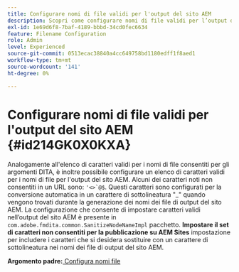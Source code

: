 ```yaml
---
title: Configurare nomi di file validi per l'output del sito AEM
description: Scopri come configurare nomi di file validi per l’output del sito AEM
exl-id: 1e69d6f8-7baf-4189-bbbd-34cd0fec6634
feature: Filename Configuration
role: Admin
level: Experienced
source-git-commit: 0513ecac38840a4cc649758bd1180edff1f8aed1
workflow-type: tm+mt
source-wordcount: '141'
ht-degree: 0%

---
```


# Configurare nomi di file validi per l&#39;output del sito AEM {#id214GK0X0KXA}

Analogamente all&#39;elenco di caratteri validi per i nomi di file consentiti per gli argomenti DITA, è inoltre possibile configurare un elenco di caratteri validi per i nomi di file per l&#39;output del sito AEM. Alcuni dei caratteri noti non consentiti in un URL sono: ```'<>`@$```. Questi caratteri sono configurati per la conversione automatica in un carattere di sottolineatura &quot;_&quot; quando vengono trovati durante la generazione dei nomi dei file di output del sito AEM. La configurazione che consente di impostare caratteri validi nell’output del sito AEM è presente in `com.adobe.fmdita.common.SanitizeNodeNameImpl` pacchetto. **Impostare il set di caratteri non consentiti per la pubblicazione su AEM Sites** impostazione per includere i caratteri che si desidera sostituire con un carattere di sottolineatura nei nomi dei file di output del sito AEM.

**Argomento padre:**[ Configura nomi file](conf-file-names.md)
